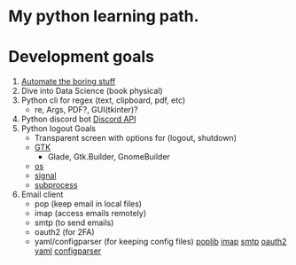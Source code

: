 # My python learning path.
# Development goals
1. [Automate the boring stuff](https://automatetheboringstuff.com/)
2. Dive into Data Science (book physical)
4. Python cli for regex (text, clipboard, pdf, etc)
    * re, Args, PDF?, GUI(tkinter)?
5. Python discord bot
    [Discord API](https://discord.com/developers/applications)
6. Python logout
    Goals
    * Transparent screen with options for (logout, shutdown)
    * [GTK](https://pygobject.readthedocs.io/en/latest/index.html)
        * Glade, Gtk.Builder, GnomeBuilder
    * [os](https://docs.python.org/3/library/os.html#os.getuid)
    * [signal](https://docs.python.org/3/library/signal.html#examples)
    * [subprocess](https://docs.python.org/3/library/subprocess.html)
7. Email client
    * pop (keep email in local files)
    * imap (access emails remotely)
    * smtp (to send emails)
    * oauth2 (for 2FA)
    * yaml/configparser (for keeping config files)
    [poplib](https://docs.python.org/3/library/poplib.html)
    [imap](https://docs.python.org/3/library/imaplib.html)
    [smtp](https://docs.python.org/3/library/smtplib.html)
    [oauth2](https://python-oauth2.readthedocs.io/en/latest/)
    [yaml](https://python.land/data-processing/python-yaml)
    [configparser](https://docs.python.org/3/library/configparser.html)
